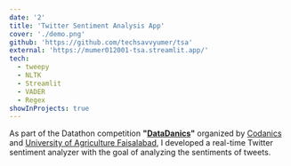 ```yaml
---
date: '2'
title: 'Twitter Sentiment Analysis App'
cover: './demo.png'
github: 'https://github.com/techsavvyumer/tsa'
external: 'https://mumer012001-tsa.streamlit.app/'
tech:
  - tweepy
  - NLTK
  - Streamlit
  - VADER
  - Regex
showInProjects: true
---
```

As part of the Datathon competition **"[DataDanics](https://drive.google.com/file/d/1d-NyEfjvayZ5ZQ775xmVXS24qk0-t5cz/view "DataDanics Datathon Certificate")"** organized by [Codanics](https://www.youtube.com/@Codanics "Codanics") and [University of Agriculture Faisalabad](https://web.uaf.edu.pk/ "UAF"), I developed a real-time Twitter sentiment analyzer with the goal of analyzing the sentiments of tweets.
